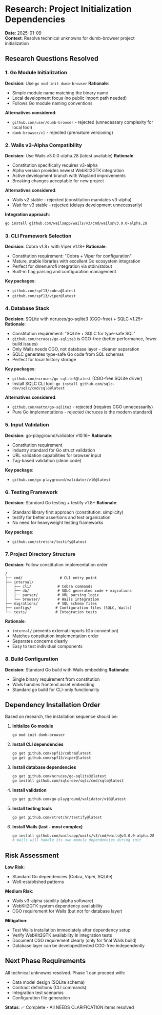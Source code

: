 # Research: Project Initialization Dependencies

**Date**: 2025-01-09  
**Context**: Resolve technical unknowns for dumb-browser project initialization

## Research Questions Resolved

### 1. Go Module Initialization
**Decision**: Use `go mod init dumb-browser`
**Rationale**: 
- Simple module name matching the binary name
- Local development focus (no public import path needed)
- Follows Go module naming conventions

**Alternatives considered**: 
- `github.com/user/dumb-browser` - rejected (unnecessary complexity for local tool)
- `dumb-browser/v1` - rejected (premature versioning)

### 2. Wails v3-Alpha Compatibility
**Decision**: Use Wails v3.0.0-alpha.28 (latest available)
**Rationale**:
- Constitution specifically requires v3-alpha
- Alpha version provides newest WebKit2GTK integration
- Active development branch with Wayland improvements
- Breaking changes acceptable for new project

**Alternatives considered**:
- Wails v2 stable - rejected (constitution mandates v3-alpha)
- Wait for v3 stable - rejected (delays development unnecessarily)

**Integration approach**:
```bash
go install github.com/wailsapp/wails/v3/cmd/wails@v3.0.0-alpha.28
```

### 3. CLI Framework Selection
**Decision**: Cobra v1.8+ with Viper v1.18+
**Rationale**:
- Constitution requirement: "Cobra + Viper for configuration"
- Mature, stable libraries with excellent Go ecosystem integration
- Perfect for dmenu/rofi integration via stdin/stdout
- Built-in flag parsing and configuration management

**Key packages**:
- `github.com/spf13/cobra@latest`
- `github.com/spf13/viper@latest`

### 4. Database Stack
**Decision**: SQLite with ncruces/go-sqlite3 (CGO-free) + SQLC v1.25+
**Rationale**:
- Constitution requirement: "SQLite + SQLC for type-safe SQL"
- `github.com/ncruces/go-sqlite3` is CGO-free (better performance, fewer build issues)
- Only Wails needs CGO, not database layer - cleaner separation
- SQLC generates type-safe Go code from SQL schemas
- Perfect for local history storage

**Key packages**:
- `github.com/ncruces/go-sqlite3@latest` (CGO-free SQLite driver)
- Install SQLC CLI tool: `go install github.com/sqlc-dev/sqlc/cmd/sqlc@latest`

**Alternatives considered**:
- `github.com/mattn/go-sqlite3` - rejected (requires CGO unnecessarily)
- Pure Go implementations - rejected (ncruces is the modern standard)

### 5. Input Validation
**Decision**: go-playground/validator v10.16+
**Rationale**:
- Constitution requirement
- Industry standard for Go struct validation
- URL validation capabilities for browser input
- Tag-based validation (clean code)

**Key package**:
- `github.com/go-playground/validator/v10@latest`

### 6. Testing Framework
**Decision**: Standard Go testing + testify v1.8+
**Rationale**:
- Standard library first approach (constitution: simplicity)
- testify for better assertions and test organization
- No need for heavyweight testing frameworks

**Key package**:
- `github.com/stretchr/testify@latest`

### 7. Project Directory Structure
**Decision**: Follow constitution implementation order
```
/
├── cmd/                 # CLI entry point
├── internal/
│   ├── cli/            # Cobra commands
│   ├── db/             # SQLC generated code + migrations
│   ├── parser/         # URL parsing logic
│   └── browser/        # Wails integration
├── migrations/         # SQL schema files
├── configs/           # Configuration files (SQLC, Wails)
└── tests/             # Integration tests
```

**Rationale**:
- `internal/` prevents external imports (Go convention)
- Matches constitution implementation order
- Separates concerns clearly
- Easy to test individual components

### 8. Build Configuration
**Decision**: Standard Go build with Wails embedding
**Rationale**:
- Single binary requirement from constitution
- Wails handles frontend asset embedding
- Standard go build for CLI-only functionality

## Dependency Installation Order

Based on research, the installation sequence should be:

1. **Initialize Go module**
   ```bash
   go mod init dumb-browser
   ```

2. **Install CLI dependencies**
   ```bash
   go get github.com/spf13/cobra@latest
   go get github.com/spf13/viper@latest
   ```

3. **Install database dependencies**
   ```bash
   go get github.com/ncruces/go-sqlite3@latest
   go install github.com/sqlc-dev/sqlc/cmd/sqlc@latest
   ```

4. **Install validation**
   ```bash
   go get github.com/go-playground/validator/v10@latest
   ```

5. **Install testing tools**
   ```bash
   go get github.com/stretchr/testify@latest
   ```

6. **Install Wails (last - most complex)**
   ```bash
   go install github.com/wailsapp/wails/v3/cmd/wails@v3.0.0-alpha.28
   # Wails will handle its own module dependencies during init
   ```

## Risk Assessment

**Low Risk**:
- Standard Go dependencies (Cobra, Viper, SQLite)
- Well-established patterns

**Medium Risk**:
- Wails v3-alpha stability (alpha software)
- WebKit2GTK system dependency availability
- CGO requirement for Wails (but not for database layer)

**Mitigation**:
- Test Wails installation immediately after dependency setup
- Verify WebKit2GTK availability in integration tests
- Document CGO requirement clearly (only for final Wails build)
- Database layer can be developed/tested CGO-free independently

## Next Phase Requirements

All technical unknowns resolved. Phase 1 can proceed with:
- Data model design (SQLite schema)
- Contract definitions (CLI commands)
- Integration test scenarios
- Configuration file generation

**Status**: ✅ Complete - All NEEDS CLARIFICATION items resolved